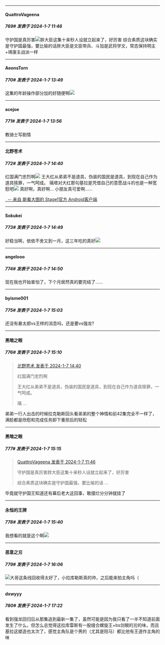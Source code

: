 
*****

####  QuattroVageena  
##### 769#       发表于 2024-1-7 11:46

守护国是真厉害<img src="https://static.saraba1st.com/image/smiley/face2017/068.png" referrerpolicy="no-referrer">胖大臣这集十来秒人设就立起来了，好厉害
综合素质这块确实是守护国最强，要比喻的话胖大臣是文臣带兵、斗加是武将学文，常态保持明主+靖康主战派一样


*****

####  AeonsTorn  
##### 770#       发表于 2024-1-7 13:49

这集的年龄操作部分加的好随便啊<img src="https://static.saraba1st.com/image/smiley/face2017/068.png" referrerpolicy="no-referrer">


*****

####  acejoe  
##### 771#       发表于 2024-1-7 13:56

教骑士写剧情


*****

####  北野苍术  
##### 772#       发表于 2024-1-7 14:40

红国满门忠烈啊<img src="https://static.saraba1st.com/image/smiley/face2017/138.png" referrerpolicy="no-referrer">
王大红从弟弟不是道具，伪装的国民是道具，到现在自己作为道具赎罪，一气呵成。
璃塔对大红那句基拉是凭借自己的意愿战斗的也是一种宽慰吧<img src="https://static.saraba1st.com/image/smiley/face2017/139.png" referrerpolicy="no-referrer">
真好啊，真好啊…
小朋友真可爱啊……

[  -- 来自 能看大图的 Stage1官方 Android客户端](https://www.coolapk.com/apk/140634)


*****

####  Sokukei  
##### 773#       发表于 2024-1-7 14:49

好稳当啊，依依不舍又到一月，这三年吃的真好<img src="https://static.saraba1st.com/image/smiley/face2017/071.png" referrerpolicy="no-referrer">

*****

####  angelooo  
##### 774#       发表于 2024-1-7 14:50

现在我也开始害怕了，下个月居然真的要完结了……


*****

####  byisme001  
##### 775#       发表于 2024-1-7 15:03

还没有暴太郎vs王样的消息吗，还是要vs强龙?

*****

####  黑暗之眼  
##### 776#       发表于 2024-1-7 15:10

<blockquote><a href="httphttps://bbs.saraba1st.com/2b/forum.php?mod=redirect&amp;goto=findpost&amp;pid=63564178&amp;ptid=2106844" target="_blank">北野苍术 发表于 2024-1-7 14:40</a>

红国满门忠烈啊

王大红从弟弟不是道具，伪装的国民是道具，到现在自己作为道具赎罪，一气呵成。

璃 ...</blockquote>
弟弟一行人出击的时候拉克勒斯回头看弟弟的整个神情和前42集完全不一样了，满脸都是欣慰和完成任务卸下重担后的轻松


*****

####  黑暗之眼  
##### 777#       发表于 2024-1-7 15:15

<blockquote><a href="httphttps://bbs.saraba1st.com/2b/forum.php?mod=redirect&amp;goto=findpost&amp;pid=63562439&amp;ptid=2106844" target="_blank">QuattroVageena 发表于 2024-1-7 11:46</a>

守护国是真厉害胖大臣这集十来秒人设就立起来了，好厉害

综合素质这块确实是守护国最强，要比喻的话 ...</blockquote>
毕竟就守护国王知道还有幕后老大这回事，敢摆烂分分钟就挂了


*****

####  永恒的王牌  
##### 778#       发表于 2024-1-7 15:40

我想看的就是这个啊<img src="https://static.saraba1st.com/image/smiley/animal2017/008.png" referrerpolicy="no-referrer">


*****

####  恶意之刃  
##### 779#       发表于 2024-1-7 16:06

<img src="https://static.saraba1st.com/image/smiley/face2017/096.png" referrerpolicy="no-referrer">大哥这条线回收得太好了，小拉库勒斯真的帅，之后能来拍主角吗（


*****

####  dxwyyy  
##### 780#       发表于 2024-1-7 17:22

看到强龙回归后从那集追到最新一集了，虽然可能是因为我只看了一半不知道前面发生了什么，但怎么总觉得这拉库雷斯有一股缝合螺旋王+bs剑眼的刃的味，而且基拉这塑造也太次了，感觉主角队是个男的（尤其是阳马）都比他有王道作主角的味

